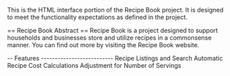 This is the HTML interface portion of the Recipe Book project. It is designed to meet the functionality expectations as defined in the project.

== Recipe Book Abstract ==
Recipe Book is a project designed to support households and businesses store and utilize recipes in a commonsense manner. You can find out more by visiting the Recipe Book website.

-- Features --------------------------
Recipe Listings and Search
Automatic Recipe Cost Calculations
Adjustment for Number of Servings